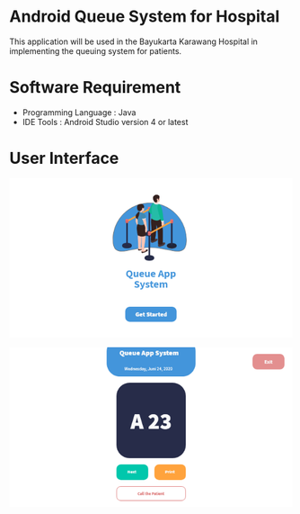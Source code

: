 # Android Queue System for Hospital
This application will be used in the Bayukarta Karawang Hospital in implementing the queuing system for patients.

# Software Requirement
- Programming Language : Java
- IDE Tools : Android Studio version 4 or latest

# User Interface
![SplashScreen](https://github.com/abdul23lm/android-queuesystem-for-hospital/blob/master/SplashScreen-Landscape.png)

![Main Menu](https://github.com/abdul23lm/android-queuesystem-for-hospital/blob/master/MainMenu-Landscape.png)


